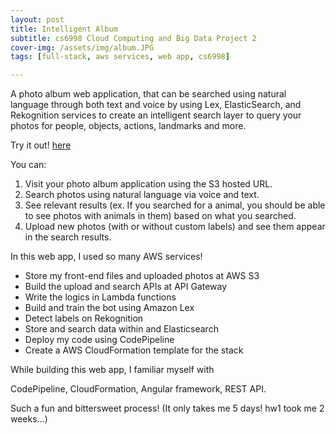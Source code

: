 ```yaml
---
layout: post
title: Intelligent Album
subtitle: cs6998 Cloud Computing and Big Data Project 2
cover-img: /assets/img/album.JPG
tags: [full-stack, aws services, web app, cs6998]

---
```


A photo album web application, that can be searched using natural language through both text and voice by using Lex, ElasticSearch, and Rekognition services to create an intelligent search layer to query your photos for people, objects, actions, landmarks and more. 

Try it out! [here](http://cs6998-hw2-frontend.s3-website-us-west-2.amazonaws.com/)

You can:

1. Visit your photo album application using the S3 hosted URL.
2. Search photos using natural language via voice and text.
3. See relevant results (ex. If you searched for a animal, you should be able to see photos with animals in them) based on what you searched.
4. Upload new photos (with or without custom labels) and see them appear in the search results.



In this web app, I used so many AWS services!

- Store my front-end files and uploaded photos at AWS S3 
- Build the upload and search APIs at API Gateway
- Write the logics in Lambda functions
- Build and train the bot using Amazon Lex
- Detect labels on Rekognition 
- Store and search data within and Elasticsearch
- Deploy my code using CodePipeline
- Create a AWS CloudFormation template for the stack

While building this web app, I familiar myself with

CodePipeline, CloudFormation, Angular framework, REST API.

Such a fun and bittersweet process! (It only takes me 5 days! hw1 took me 2 weeks...)